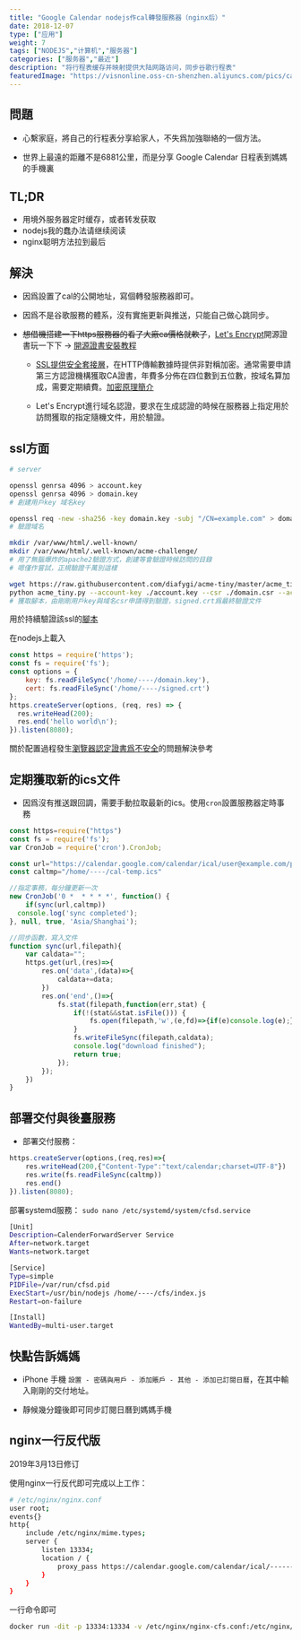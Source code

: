 ```yaml
---
title: "Google Calendar nodejs作cal轉發服務器（nginx后）"
date: 2018-12-07
type: ["应用"]
weight: 7
tags: ["NODEJS","计算机","服务器"]
categories: ["服务器","最近"]
description: "将行程表缓存并映射提供大陆网路访问，同步谷歌行程表"
featuredImage: "https://visnonline.oss-cn-shenzhen.aliyuncs.com/pics/cal-fwd/icon2.png"
---
```


## 問題

- 心繫家庭，將自己的行程表分享給家人，不失爲加強聯絡的一個方法。

- 世界上最遠的距離不是6881公里，而是分享 Google Calendar 日程表到媽媽的手機裏

## TL;DR
- 用境外服务器定时缓存，或者转发获取
- nodejs我的蠢办法请继续阅读
- nginx聪明方法拉到最后

## 解決

- 因爲設置了cal的公開地址，寫個轉發服務器即可。

- 因爲不是谷歌服務的體系，沒有實施更新與推送，只能自己做心跳同步。

- ~~想借機搭建一下https服務器的看了大廠ca價格就軟了~~，[Let's Encrypt](https://letsencrypt.org/)開源證書玩一下下 -> [開源證書安裝教程](http://foofish.net/https-free-for-lets-encrypt.html)

    - [SSL提供安全套接層](https://www.jianshu.com/p/41f7ae43e37b)，在HTTP傳輸數據時提供非對稱加密。通常需要申請第三方認證機構獲取CA證書，年費多分佈在四位數到五位數，按域名算加成，需要定期續費。[加密原理簡介](https://www.netadmin.com.tw/article_content.aspx?sn=1106140008)

    - Let's Encrypt進行域名認證，要求在生成認證的時候在服務器上指定用於訪問獲取的指定隨機文件，用於驗證。

##  ssl方面

```bash
# server

openssl genrsa 4096 > account.key
openssl genrsa 4096 > domain.key
# 創建用戶key 域名key

openssl req -new -sha256 -key domain.key -subj "/CN=example.com" > domain.csr
# 驗證域名

mkdir /var/www/html/.well-known/
mkdir /var/www/html/.well-known/acme-challenge/
# 用了無腦爆炸的apache2驗證方式，創建等會驗證時候訪問的目錄
# 嗯僅作嘗試，正規驗證千萬別這樣

wget https://raw.githubusercontent.com/diafygi/acme-tiny/master/acme_tiny.py
python acme_tiny.py --account-key ./account.key --csr ./domain.csr --acme-dir /var/www/html/.well-known/acme-challenge/ > ./signed.crt
# 獲取腳本，由剛剛用戶key與域名csr申請得到驗證，signed.crt爲最終驗證文件

```
用於持續驗證該ssl的[腳本](https://github.com/diafygi/acme-tiny)

在nodejs上載入
```js
const https = require('https');
const fs = require('fs');
const options = {
    key: fs.readFileSync('/home/----/domain.key'),
    cert: fs.readFileSync('/home/----/signed.crt')
};
https.createServer(options, (req, res) => {
  res.writeHead(200);
  res.end('hello world\n');
}).listen(8080);
```

關於配置過程發生[瀏覽器認定證書爲不安全](https://www.zhihu.com/question/40718588)的問題解決參考

## 定期獲取新的ics文件

- 因爲沒有推送跟回調，需要手動拉取最新的ics。使用``cron``設置服務器定時事務

```js
const https=require("https")
const fs = require('fs');
var CronJob = require('cron').CronJob;

const url="https://calendar.google.com/calendar/ical/user@example.com/public/basic.ics"
const caltmp="/home/----/cal-temp.ics"

//指定事務，每分鐘更新一次
new CronJob('0 *  * * * *', function() {
    if(sync(url,caltmp))
  console.log('sync completed');
}, null, true, 'Asia/Shanghai');

//同步函數，寫入文件
function sync(url,filepath){
    var caldata="";
    https.get(url,(res)=>{
        res.on('data',(data)=>{
            caldata+=data;
        })
        res.on('end',()=>{
            fs.stat(filepath,function(err,stat) {
                if(!(stat&&stat.isFile())) {
                    fs.open(filepath,'w',(e,fd)=>{if(e)console.log(e);})
                }
                fs.writeFileSync(filepath,caldata);
                console.log("download finished");
                return true;
            });
        });
    })
}
```

## 部署交付與後臺服務
- 部署交付服務：

```js
https.createServer(options,(req,res)=>{
    res.writeHead(200,{"Content-Type":"text/calendar;charset=UTF-8"})
    res.write(fs.readFileSync(caltmp))
    res.end()
}).listen(8080);
```

部署systemd服務：
``sudo nano /etc/systemd/system/cfsd.service``
```bash
[Unit]
Description=CalenderForwardServer Service
After=network.target
Wants=network.target

[Service]
Type=simple
PIDFile=/var/run/cfsd.pid
ExecStart=/usr/bin/nodejs /home/----/cfs/index.js
Restart=on-failure

[Install]
WantedBy=multi-user.target
```

## 快點告訴媽媽

- iPhone 手機 ``設置 - 密碼與用戶 - 添加賬戶 - 其他 - 添加已訂閱日曆``，在其中輸入剛剛的交付地址。

- 靜候幾分鐘後即可同步訂閱日曆到媽媽手機


## nginx一行反代版
2019年3月13日修订

使用nginx一行反代即可完成以上工作：
```sh
# /etc/nginx/nginx.conf
user root;
events{}
http{
    include /etc/nginx/mime.types; 
    server {
        listen 13334;
        location / {
            proxy_pass https://calendar.google.com/calendar/ical/------%40gmail.com/public/basic.ics;
        }
    }
}
```
一行命令即可
```sh
docker run -dit -p 13334:13334 -v /etc/nginx/nginx-cfs.conf:/etc/nginx/nginx.conf nginx
```
